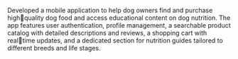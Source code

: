 Developed a mobile application to help dog owners find and purchase highquality dog food and access educational content on dog nutrition. The app features user authentication, profile management, a searchable product catalog with detailed descriptions and reviews, a shopping cart with realtime updates, and a dedicated section for nutrition guides tailored to
different breeds and life stages.
